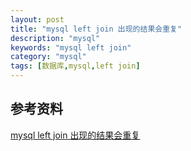 ```yaml
---
layout: post
title: "mysql left join 出现的结果会重复"
description: "mysql"
keywords: "mysql left join"
category: "mysql"
tags: [数据库,mysql,left join]
---
```


## 参考资料
[mysql left join 出现的结果会重复](https://www.cnblogs.com/ampl/p/9081746.html)
